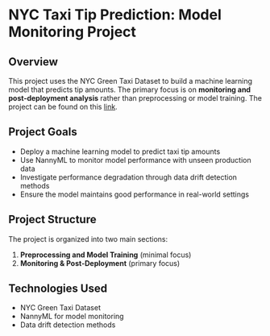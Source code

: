 # NYC Taxi Tip Prediction: Model Monitoring Project

## Overview
This project uses the NYC Green Taxi Dataset to build a machine learning model that predicts tip amounts. The primary focus is on **monitoring and post-deployment analysis** rather than preprocessing or model training. The project can be found on this [link](https://drive.google.com/drive/folders/178e_MmCNCsiyqZ9XaDQoxSXX7fN2_960?usp=drive_link).

## Project Goals
- Deploy a machine learning model to predict taxi tip amounts
- Use NannyML to monitor model performance with unseen production data
- Investigate performance degradation through data drift detection methods
- Ensure the model maintains good performance in real-world settings

## Project Structure
The project is organized into two main sections:
1. **Preprocessing and Model Training** (minimal focus)
2. **Monitoring & Post-Deployment** (primary focus)

## Technologies Used
- NYC Green Taxi Dataset
- NannyML for model monitoring
- Data drift detection methods

